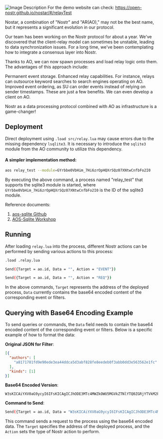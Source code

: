 ![Image Description](https://image.nostr.build/4bd8a4f41dc7aace829c15b2a7652118507f3b64a9a93ff8cd226ebcbc87b15d.png)
For the demo website can check: https://open-nostr.github.io/nostar/#/relayTest

Nostar, a combination of "Nostr" and "AR(AO)," may not be the best name, but it represents a significant evolution in our protocol.

Our team has been working on the Nostr protocol for about a year. We've discovered that the client-relay model can sometimes be unstable, leading to data synchronization issues. For a long time, we've been contemplating how to integrate a consensus layer into Nostr.

Thanks to AO, we can now spawn processes and load relay logic onto them. The advantages of this approach include:

Permanent event storage.
Enhanced relay capabilities. For instance, relays can outsource keyword searches to search engines operating on AO.
Improved event ordering, as SU can order events instead of relying on sender timestamps.
These are just a few benefits. We can even develop a client on AO.

Nostr as a data processing protocol combined with AO as infrastructure is a game-changer!

## Deployment

Direct deployment using `.load src/relay.lua` may cause errors due to the missing dependency `lsqlite3`. It is necessary to introduce the `sqlite3` module from the AO community to utilize this dependency.

#### A simpler implementation method:

```bash
aos relay_test --module=GYrbbe0VbHim_7Hi6zrOpHQXrSQz07XNtwCnfbFo2I0
```
By executing the above command, a process named "relay_test" that supports the sqlite3 module is started, where `GYrbbe0VbHim_7Hi6zrOpHQXrSQz07XNtwCnfbFo2I0` is the ID of the sqlite3 module.

Reference documents:

1. [aos-sqlite Github](https://github.com/permaweb/aos-sqlite)
2. [AOS-Sqlite Workshop](https://hackmd.io/@ao-docs/rkM1C9m40)

## Running

After loading `relay.lua` into the process, different Nostr actions can be performed by sending various actions to this process:
```bash
.load .relay.lua
```
```bash
Send({Target = ao.id, Data = "", Action = "EVENT"})
```
```bash
Send({Target = ao.id, Data = "", Action = "REQ"})
```
In the above commands, `Target` represents the address of the deployed process, `Data` currently contains the base64 encoded content of the corresponding event or filters.

## Querying with Base64 Encoding Example

To send queries or commands, the `Data` field needs to contain the base64 encoded content of the corresponding event or filters. Below is a specific example of how to format the data:

**Original JSON for Filter**:
```json
[{
  "authors": [
    "a8171781fd9e90ede3ea44ddca5d3abf828fe8eedeb0f3abb0dd3e563562e1fc"
  ],
  "kinds": [1]
}]
```

**Base64 Encoded Version**:
```
W3sKICAiYXV0aG9ycyI6IFsKICAgICJhODE3MTc4MWZkOWU5MGVkZTNlYTQ0ZGRjYTVkM2FiZjgyOGZlOGVlZGViMGYzYWJiMGRkM2U1NjM1NjJlMWZjIgogIF0sCiAia2luZHMiOiBbMV0KfV0=
```

**Command to Send**:
```bash
Send({Target = ao.id, Data = "W3sKICAiYXV0aG9ycyI6IFsKICAgICJhODE3MTc4MWZkOWU5MGVkZTNlYTQ0ZGRjYTVkM2FiZjgyOGZlOGVlZGViMGYzYWJiMGRkM2U1NjM1NjJlMWZjIgogIF0sCiAia2luZHMiOiBbMV0KfV0=", Action = "EVENT"})
```

This command sends a request to the process using the base64 encoded data. The `Target` specifies the address of the deployed process, and the `Action` sets the type of Nostr action to perform.

